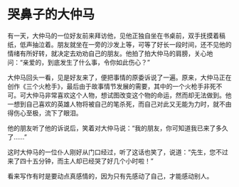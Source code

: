 # 哭鼻子的大仲马

有一天，大仲马的一位好友前来拜访他，见他正独自坐在书桌前，双手抚摸着稿纸，低声抽泣着。朋友就坐在一旁的沙发上等，可等了好长一段时间，还不见他的情绪有所好转，就决定去劝劝自己的朋友。他拍了拍大仲马的肩膀，关心地问：“亲爱的，到底发生了什么事，令你如此伤心？” 

大仲马回头一看，见是好友来了，便把事情的原委诉说了一遍。原来，大仲马正在创作《三个火枪手》，最后由于故事情节发展的需要，其中的一个火枪手非死不可。可大仲马非常喜欢这个人物，想试图改变这个物的命运，然而却无法做到。他一想到自己喜欢的英雄人物将被自己的笔杀死，而自己对此又无能为力时，就不由得伤心至极，流下了眼泪。 

他的朋友听了他的诉说后，笑着对大仲马说：“我的朋友，你可知道我已来了多久了……” 

这时大仲马的一位仆人刚好从门口经过，听了这话也笑了，说道：“先生，您不过来了四十五分钟，而主人却已经哭了好几个小时啦！” 

看来写作有时是要动点真感情的，因为只有先感动了自己，才能感动别人。
 